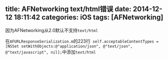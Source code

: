 title: AFNetworking text/html错误
date: 2014-12-12 18:11:42
categories: iOS
tags: [AFNetworking]
---
因为AFNetworking从2.0默认不支持`text/html`
<!--more-->
在`AFURLResponseSerialization.m`的223行` self.acceptableContentTypes = [NSSet setWithObjects:@"application/json", @"text/json", @"text/javascript", nil];`中添加`text/html`